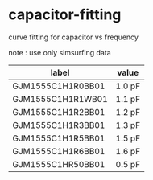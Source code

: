 # capacitor-fitting
curve fitting for capacitor vs frequency 

note : use only simsurfing data 


| label | value |
| ---   | ---   |
|GJM1555C1H1R0BB01 | 1.0 pF |
|GJM1555C1H1R1WB01 | 1.1 pF |
|GJM1555C1H1R2BB01 | 1.2 pF |
|GJM1555C1H1R3BB01 | 1.3 pF |
|GJM1555C1H1R5BB01 | 1.5 pF |
|GJM1555C1H1R6BB01 | 1.6 pF |
|GJM1555C1HR50BB01 | 0.5 pF |
